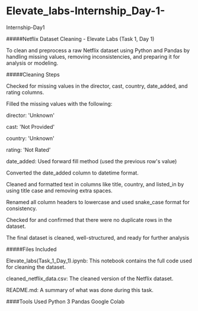 # Elevate_labs-Internship_Day-1-
Internship-Day1

#####Netflix Dataset Cleaning - Elevate Labs (Task 1, Day 1)

To clean and preprocess a raw Netflix dataset using Python and Pandas by handling missing values, removing inconsistencies, and preparing it for analysis or modeling.

#####Cleaning Steps

Checked for missing values in the director, cast, country, date_added, and rating columns.

Filled the missing values with the following:

director: 'Unknown'

cast: 'Not Provided'

country: 'Unknown'

rating: 'Not Rated'

date_added: Used forward fill method (used the previous row's value)

Converted the date_added column to datetime format.

Cleaned and formatted text in columns like title, country, and listed_in by using title case and removing extra spaces.

Renamed all column headers to lowercase and used snake_case format for consistency.

Checked for and confirmed that there were no duplicate rows in the dataset.

The final dataset is cleaned, well-structured, and ready for further analysis

#####Files Included

Elevate_labs(Task_1_Day_1).ipynb: This notebook contains the full code used for cleaning the dataset.

cleaned_netflix_data.csv: The cleaned version of the Netflix dataset.

README.md: A summary of what was done during this task.

####Tools Used
Python 3
Pandas
Google Colab
